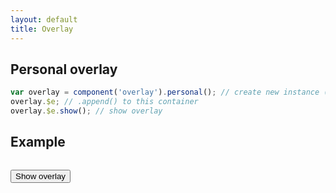 ```yaml
---
layout: default
title: Overlay
---
```


## Personal overlay

```js
var overlay = component('overlay').personal(); // create new instance (appended to body)
overlay.$e; // .append() to this container
overlay.$e.show(); // show overlay
```

## Example

```js

```

<button class="btn" id="show-overlay">Show overlay</button>
<script>
$(function(){
	var overlay = component('overlay').personal();
	$('#show-overlay').on('click', function(){
		overlay.show();
	});
	$('body').on('click', function(){
		overlay.hide();
	});
});
</script>
